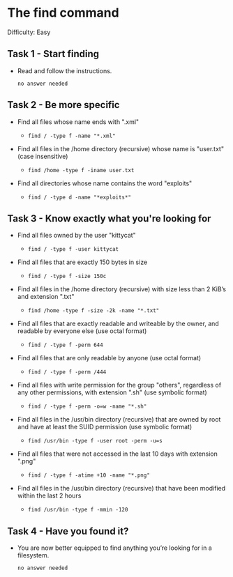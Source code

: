 # The find command

Difficulty: Easy

## Task 1 - Start finding

- Read and follow the instructions.

	  no answer needed

## Task 2 - Be more specific

- Find all files whose name ends with ".xml"

	- `find / -type f -name "*.xml"`

- Find all files in the /home directory (recursive) whose name is "user.txt" (case insensitive)

	- `find /home -type f -iname user.txt`

- Find all directories whose name contains the word "exploits"

	- `find / -type d -name "*exploits*"`

## Task 3 - Know exactly what you're looking for

- Find all files owned by the user "kittycat"

	- `find / -type f -user kittycat`

- Find all files that are exactly 150 bytes in size

	- `find / -type f -size 150c`

- Find all files in the /home directory (recursive) with size less than 2 KiB’s and extension ".txt"

	- `find /home -type f -size -2k -name "*.txt"`

- Find all files that are exactly readable and writeable by the owner, and readable by everyone else (use octal format)

	- `find / -type f -perm 644`

- Find all files that are only readable by anyone (use octal format)

	- `find / -type f -perm /444`

- Find all files with write permission for the group "others", regardless of any other permissions, with extension ".sh" (use symbolic format)

	- `find / -type f -perm -o=w -name "*.sh"`

- Find all files in the /usr/bin directory (recursive) that are owned by root and have at least the SUID permission (use symbolic format)

	- `find /usr/bin -type f -user root -perm -u=s`

- Find all files that were not accessed in the last 10 days with extension ".png"

	- `find / -type f -atime +10 -name "*.png"`

- Find all files in the /usr/bin directory (recursive) that have been modified within the last 2 hours

	- `find /usr/bin -type f -mmin -120`

## Task 4 - Have you found it?

- You are now better equipped to find anything you’re looking for in a filesystem.

	  no answer needed

